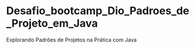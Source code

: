 # Desafio_bootcamp_Dio_Padroes_de_Projeto_em_Java
Explorando Padrões de Projetos na Prática com Java
